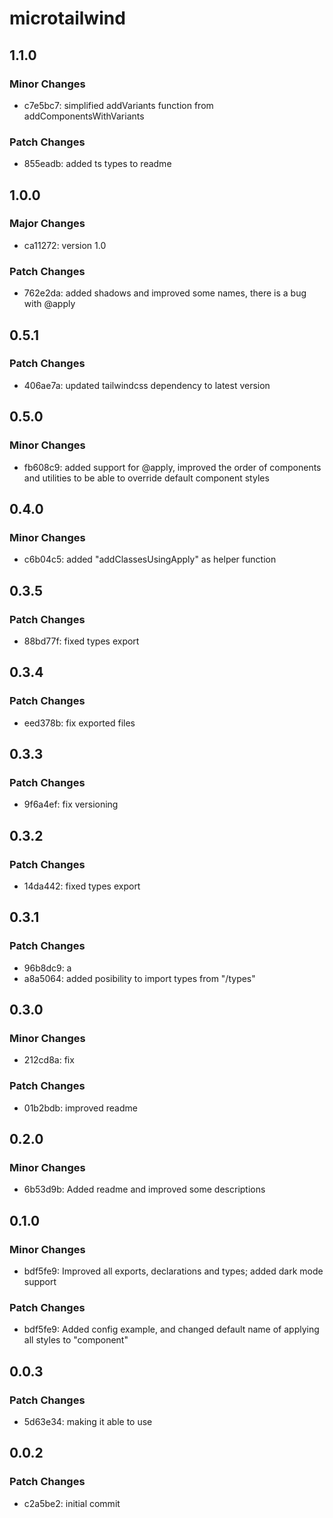 # microtailwind

## 1.1.0

### Minor Changes

- c7e5bc7: simplified addVariants function from addComponentsWithVariants

### Patch Changes

- 855eadb: added ts types to readme

## 1.0.0

### Major Changes

- ca11272: version 1.0

### Patch Changes

- 762e2da: added shadows and improved some names, there is a bug with @apply

## 0.5.1

### Patch Changes

- 406ae7a: updated tailwindcss dependency to latest version

## 0.5.0

### Minor Changes

- fb608c9: added support for @apply, improved the order of components and utilities to be able to override default component styles

## 0.4.0

### Minor Changes

- c6b04c5: added "addClassesUsingApply" as helper function

## 0.3.5

### Patch Changes

- 88bd77f: fixed types export

## 0.3.4

### Patch Changes

- eed378b: fix exported files

## 0.3.3

### Patch Changes

- 9f6a4ef: fix versioning

## 0.3.2

### Patch Changes

- 14da442: fixed types export

## 0.3.1

### Patch Changes

- 96b8dc9: a
- a8a5064: added posibility to import types from "/types"

## 0.3.0

### Minor Changes

- 212cd8a: fix

### Patch Changes

- 01b2bdb: improved readme

## 0.2.0

### Minor Changes

- 6b53d9b: Added readme and improved some descriptions

## 0.1.0

### Minor Changes

- bdf5fe9: Improved all exports, declarations and types; added dark mode support

### Patch Changes

- bdf5fe9: Added config example, and changed default name of applying all styles to "component"

## 0.0.3

### Patch Changes

- 5d63e34: making it able to use

## 0.0.2

### Patch Changes

- c2a5be2: initial commit
